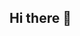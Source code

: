 ## Hi there 👋

<!--
**Bewnee/Bewnee** is a ✨ _special_ ✨ repository because its `README.md` (this file) appears on your GitHub profile.

Here are some ideas to get you started:

## I'm still under development and learning the ropes!
- 🌱 I’m currently learning ...
- 👯 I’m looking to collaborate on ...
- 🤔 I’m looking for help with ...
- 💬 Ask me about ...
- 📫 How to reach me: ...
- 😄 Pronouns: ...
- ⚡ Fun fact: ...
-->
